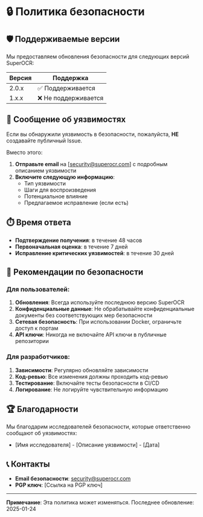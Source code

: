 # 🔒 Политика безопасности

## 🛡️ Поддерживаемые версии

Мы предоставляем обновления безопасности для следующих версий SuperOCR:

| Версия | Поддержка         |
| ------ | ----------------- |
| 2.0.x  | ✅ Поддерживается |
| 1.x.x  | ❌ Не поддерживается |

## 🚨 Сообщение об уязвимостях

Если вы обнаружили уязвимость в безопасности, пожалуйста, **НЕ** создавайте публичный Issue.

Вместо этого:

1. **Отправьте email** на [security@superocr.com] с подробным описанием уязвимости
2. **Включите следующую информацию**:
   - Тип уязвимости
   - Шаги для воспроизведения
   - Потенциальное влияние
   - Предлагаемое исправление (если есть)

## ⏱️ Время ответа

- **Подтверждение получения**: в течение 48 часов
- **Первоначальная оценка**: в течение 7 дней
- **Исправление критических уязвимостей**: в течение 30 дней

## 🔐 Рекомендации по безопасности

### Для пользователей:

1. **Обновления**: Всегда используйте последнюю версию SuperOCR
2. **Конфиденциальные данные**: Не обрабатывайте конфиденциальные документы без соответствующих мер безопасности
3. **Сетевая безопасность**: При использовании Docker, ограничьте доступ к портам
4. **API ключи**: Никогда не включайте API ключи в публичные репозитории

### Для разработчиков:

1. **Зависимости**: Регулярно обновляйте зависимости
2. **Код-ревью**: Все изменения должны проходить код-ревью
3. **Тестирование**: Включайте тесты безопасности в CI/CD
4. **Логирование**: Не логируйте чувствительную информацию

## 🏆 Благодарности

Мы благодарим исследователей безопасности, которые ответственно сообщают об уязвимостях:

- [Имя исследователя] - [Описание уязвимости] - [Дата]

## 📞 Контакты

- **Email безопасности**: security@superocr.com
- **PGP ключ**: [Ссылка на PGP ключ]

---

**Примечание**: Эта политика может изменяться. Последнее обновление: 2025-01-24
